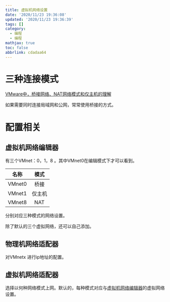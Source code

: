 ```yaml
---
title: 虚拟机网络设置
date: '2020/11/23 19:36:08'
updated: '2020/11/23 19:36:39'
tags: []
category:
  - 编程
  - 编程
mathjax: true
toc: false
abbrlink: cdadaa64
---
```

# 三种连接模式
[VMware中，桥接网络、NAT网络模式和仅主机的理解](https://blog.csdn.net/qq_28203045/article/details/81266910)
<!--more-->
如果需要同时连接局域网和公网，常常使用桥接的方式。
# 配置相关

## <a name="虚拟机网络编辑器">虚拟机网络编辑器</a>

有三个VMnet：0，1，8 。其中VMnet0在编辑模式下才可以看到。

|  名称  |  模式  |
| :----: | :----: |
| VMnet0 |  桥接  |
| VMnet1 | 仅主机 |
| VMnet8 |  NAT   |

分别对应三种模式的网络设置。

除了默认的三个虚拟网络，还可以自己添加。

## 物理机网络适配器

对VMnetx 进行ip地址的配置。

## 虚拟机网络适配器

选择以何种网络模式上网。默认的，每种模式对应与[虚拟机网络编辑器](#虚拟机网络编辑器)的虚拟网络设置。
